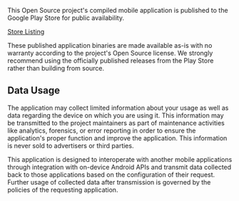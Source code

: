 This Open Source project's compiled mobile application is published to the Google Play Store for public availability. 

[Store Listing](https://play.google.com/store/apps/details?id=richard.chard.lu.android.areamapper)

These published application binaries are made available as-is with no warranty according to the project's Open Source license. We strongly recommend using the officially published releases from the Play Store rather than building from source.

## Data Usage
The application may collect limited information about your usage as well as data regarding the device on which you are using it. This information may be transmitted to the project maintainers as part of maintenance activities like analytics, forensics, or error reporting in order to ensure the application's proper function and improve the application. This information is never sold to advertisers or third parties.

This application is designed to interoperate with another mobile applications through integration with on-device Android APIs and transmit data collected back to those applications based on the configuration of their request. Further usage of collected data after transmission is governed by the policies of the requesting application. 
